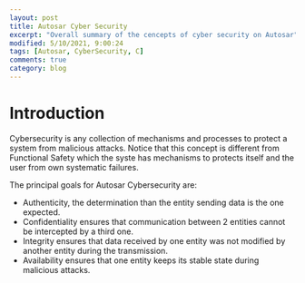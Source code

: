 ```yaml
---
layout: post
title: Autosar Cyber Security
excerpt: "Overall summary of the cencepts of cyber security on Autosar"
modified: 5/10/2021, 9:00:24
tags: [Autosar, CyberSecurity, C]
comments: true
category: blog
---
```


# Introduction

Cybersecurity is any collection of mechanisms and processes to protect a system from malicious attacks. Notice that this concept is different from Functional Safety which  the syste has mechanisms to protects itself and the user from own systematic failures.

The principal goals for Autosar Cybersecurity are:

* Authenticity, the determination than the entity sending data is the one expected.
* Confidentiality ensures that communication between 2 entities cannot be intercepted by a third one.
* Integrity ensures that data received by one entity was not modified by another entity during the transmission.
* Availability ensures that one entity keeps its stable state during malicious attacks.



